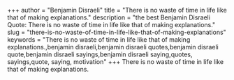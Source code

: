 +++
author = "Benjamin Disraeli"
title = "There is no waste of time in life like that of making explanations."
description = "the best Benjamin Disraeli Quote: There is no waste of time in life like that of making explanations."
slug = "there-is-no-waste-of-time-in-life-like-that-of-making-explanations"
keywords = "There is no waste of time in life like that of making explanations.,benjamin disraeli,benjamin disraeli quotes,benjamin disraeli quote,benjamin disraeli sayings,benjamin disraeli saying,quotes, sayings,quote, saying, motivation"
+++
There is no waste of time in life like that of making explanations.
